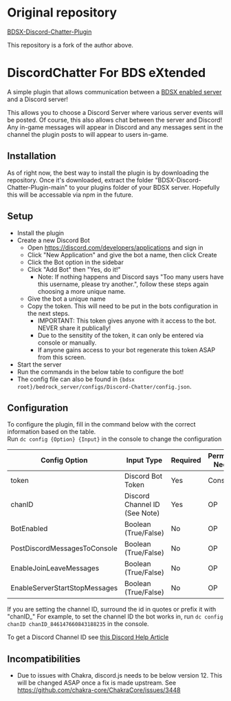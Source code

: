 # Original repository
[BDSX-Discord-Chatter-Plugin](https://github.com/TheShadowEevee/BDSX-Discord-Chatter-Plugin)

This repository is a fork of the author above.


# DiscordChatter For BDS eXtended

A simple plugin that allows communication between a [BDSX enabled server](https://github.com/bdsx/bdsx) and a Discord server!  

This allows you to choose a Discord Server where various server events will be posted.
Of course, this also allows chat between the server and Discord! Any in-game messages will appear in Discord and any messages sent in the channel the plugin posts to will appear to users in-game.

## Installation

As of right now, the best way to install the plugin is by downloading the repository.
Once it's downloaded, extract the folder "BDSX-Discord-Chatter-Plugin-main" to your plugins folder of your BDSX server.
Hopefully this will be accessable via npm in the future.

## Setup

- Install the plugin
- Create a new Discord Bot
  - Open <https://discord.com/developers/applications> and sign in
  - Click "New Application" and give the bot a name, then click Create
  - Click the Bot option in the sidebar
  - Click "Add Bot" then "Yes, do it!"
    - Note: If nothing happens and Discord says "Too many users have this username, please try another.", follow these steps again choosing a more unique name.
  - Give the bot a unique name
  - Copy the token. This will need to be put in the bots configuration in the next steps.
    - IMPORTANT: This token gives anyone with it access to the bot. NEVER share it publically!
    - Due to the sensitity of the token, it can only be entered via console or manually.
    - If anyone gains access to your bot regenerate this token ASAP from this screen.
- Start the server
- Run the commands in the below table to configure the bot!
- The config file can also be found in `{bdsx root}/bedrock_server/configs/Discord-Chatter/config.json`.

## Configuration

To configure the plugin, fill in the command below with the correct information based on the table.  
Run `dc config {Option} {Input}` in the console to change the configuration

| Config Option                 | Input Type                    | Required                      | Permission Needed             |
| ----------------------------- | ----------------------------- | ----------------------------- | ----------------------------- |
| token                         | Discord Bot Token             | Yes                           | Console                       |
| chanID                        | Discord Channel ID (See Note) | Yes                           | OP                            |
| BotEnabled                    | Boolean (True/False)          | No                            | OP                            |
| PostDiscordMessagesToConsole  | Boolean (True/False)          | No                            | OP                            |
| EnableJoinLeaveMessages       | Boolean (True/False)          | No                            | OP                            |
| EnableServerStartStopMessages | Boolean (True/False)          | No                            | OP                            |

If you are setting the channel ID, surround the id in quotes or prefix it with "chanID_"
For example, to set the channel ID the bot works in, run `dc config chanID chanID_846147660843188235` in the console.

To get a Discord Channel ID see [this Discord Help Article](https://support.discord.com/hc/en-us/articles/206346498-Where-can-I-find-my-User-Server-Message-ID-)

## Incompatibilities

- Due to issues with Chakra, discord.js needs to be below version 12. This will be changed ASAP once a fix is made upstream. See https://github.com/chakra-core/ChakraCore/issues/3448
